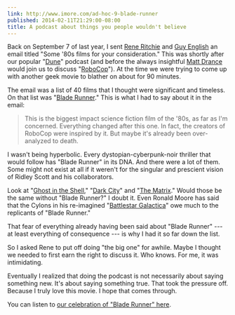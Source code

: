 ```yaml
---
link: http://www.imore.com/ad-hoc-9-blade-runner
published: 2014-02-11T21:29:00-08:00
title: A podcast about things you people wouldn't believe
---
```

Back on September 7 of last year, I sent [Rene Ritchie](https://twitter.com/reneritchie) and [Guy English](https://twitter.com/gte) an email titled "Some '80s films for your consideration." This was shortly after our popular "[Dune](http://www.imore.com/ad-hoc-5-dune)" podcast (and before the always insightful [Matt Drance](https://twitter.com/drance) would join us to discuss "[RoboCop](http://www.imore.com/ad-hoc-7-robocop)"). At the time we were trying to come up with another geek movie to blather on about for 90 minutes.

The email was a list of 40 films that I thought were significant and timeless. On that list was "[Blade Runner](http://www.imore.com/ad-hoc-9-blade-runner)." This is what I had to say about it in the email:

> This is the biggest impact science fiction film of the '80s, as far as I'm concerned. Everything changed after this one. In fact, the creators of RoboCop were inspired by it. But maybe it's already been over-analyzed to death.

I wasn't being hyperbolic. Every dystopian-cyberpunk-noir thriller that would follow has "Blade Runner" in its DNA. And there were a lot of them. Some might not exist at all if it weren't for the singular and prescient vision of Ridley Scott and his collaborators.

Look at "[Ghost in the Shell](https://en.wikipedia.org/wiki/Ghost_in_the_Shell_(film))," "[Dark City](https://en.wikipedia.org/wiki/Dark_City_(1998_film))" and "[The Matrix](https://en.wikipedia.org/wiki/The_Matrix)." Would those be the same without "Blade Runner?" I doubt it. Even Ronald Moore has said that the Cylons in his re-imagined "[Battlestar Galactica](https://en.wikipedia.org/wiki/Battlestar_Galactica_(2004_TV_series))" owe much to the replicants of "Blade Runner."

That fear of everything already having been said about "Blade Runner" --- at least everything of consequence --- is why I had it so far down the list.

So I asked Rene to put off doing "the big one" for awhile. Maybe I thought we needed to first earn the right to discuss it. Who knows. For me, it was intimidating.

Eventually I realized that doing the podcast is not necessarily about saying something new. It's about saying something true. That took the pressure off. Because I truly love this movie. I hope that comes through.

You can listen to [our celebration of "Blade Runner" here](http://www.imore.com/ad-hoc-9-blade-runner).

